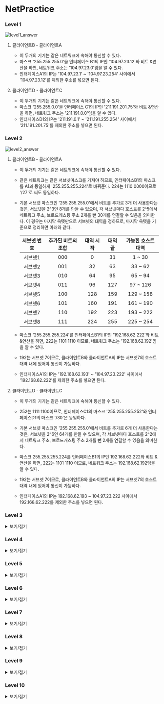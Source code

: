 # NetPractice
### Level 1
![level1_answer](https://user-images.githubusercontent.com/91377377/203239031-2dc6ecfb-471e-4b7d-84ee-951d59f22391.png)
1. 클라이언트B - 클라이언트A
    - 이 두개의 기기는 같은 네트워크에 속해야 통신할 수 있다.
    - 마스크 '255.255.255.0'을 인터페이스 B1의 IP인 '104.97.23.12'와 비트 &연산을 하면, 네트워크 주소는 '104.97.23.0'임을 알 수 있다.
    - 인터페이스A1의 IP는 '104.97.23.1' ~ '104.97.23.254' 사이에서 '104.97.23.12'를 제외한 주소를 넣으면 된다.

2. 클라이언트D - 클라이언트C
    - 이 두개의 기기는 같은 네트워크에 속해야 통신할 수 있다.
    - 마스크 '255.255.0.0'을 인터페이스 C1의 IP인 '211.191.201.75'와 비트 &연산을 하면, 네트워크 주소는 '211.191.0.0'임을 알 수 있다.
    - 인터페이스D1의 IP는 '211.191.0.1' ~ '211.191.255.254' 사이에서 '211.191.201.75'를 제외한 주소를 넣으면 된다.

### Level 2
![level2_answer](https://user-images.githubusercontent.com/91377377/203241045-bfb65c80-312c-496d-b7c7-0c1392f9844d.png)
1. 클라이언트B - 클라이언트A
    - 이 두개의 기기는 같은 네트워크에 속해야 통신할 수 있다.
    - 같은 네트워크는 같은 서브넷마스크를 가져야 하므로, 인터페이스B1의 마스크를 A1과 동일하게 '255.255.255.224'로 바꿔준다. 224는 1110 0000이므로 '/27'로 써도 동일하다.
    - 기본 서브넷 마스크인 '255.255.255.0'에서 비트를 추가로 3개 더 사용한다는 것은, 서브넷을 2^3인 8개를 만들 수 있으며, 각 서브넷마다 호스트를 2^5에서 네트워크 주소, 브로드캐스팅 주소 2개를 뺀 30개를 연결할 수 있음을 의미한다. 이 경우는 마지막 옥텟만으로 서브넷의 대역을 정하므로, 마지막 옥텟을 기준으로 정리하면 아래와 같다.
    
       | 서브넷 번호 | 추가된 비트의 조합 | 대역 시작 | 대역 끝 | 가능한 호스트 대역 |
       |:---:|:---:|:---:|:---:|:---:|  
       | 서브넷1 | 000 | 0 | 31 | 1 ~ 30 |
       | 서브넷2 | 001 | 32 | 63 | 33 ~ 62 |
       | 서브넷3 | 010 | 64 | 95 | 65 ~ 94 |
       | 서브넷4 | 011 | 96 | 127 | 97 ~ 126 |
       | 서브넷5 | 100 | 128 | 159 | 129 ~ 158 |
       | 서브넷6 | 101 | 160 | 191 | 161 ~ 190 |
       | 서브넷7 | 110 | 192 | 223 | 193 ~ 222 |
       | 서브넷8 | 111 | 224 | 255 | 225 ~ 254 |
  
    - 마스크 '255.255.255.224'를 인터페이스B1의 IP인 '192.168.62.222'와 비트 &연산을 하면, 222는 1101 1110 이므로, 네트워크 주소는 '192.168.62.192'임을 알 수 있다.
    - 192는 서브넷 7이므로, 클라이언트B와 클라이언트A의 IP는 서브넷7의 호스트 대역 내에 있어야 통신이 가능하다.
    - 인터페이스A1의 IP는 '192.168.62.193' ~ '104.97.23.222' 사이에서 '192.168.62.222'를 제외한 주소를 넣으면 된다.

2. 클라이언트D - 클라이언트C
    - 이 두개의 기기는 같은 네트워크에 속해야 통신할 수 있다.
    - 252는 1111 1100이므로, 인터페이스C1의 마스크 '255.255.255.252'와 인터페이스D1의 마스크 '/30'은 동일하다.
    - 기본 서브넷 마스크인 '255.255.255.0'에서 비트를 추가로 6개 더 사용한다는 것은, 서브넷을 2^6인 64개를 만들 수 있으며, 각 서브넷마다 호스트를 2^2에서 네트워크 주소, 브로드캐스팅 주소 2개를 뺀 2개를 연결할 수 있음을 의미한다. 
  
    - 마스크 255.255.255.224를 인터페이스B1의 IP인 192.168.62.222와 비트 &연산을 하면, 222는 1101 1110 이므로, 네트워크 주소는 192.168.62.192임을 알 수 있다.
    - 192는 서브넷 7이므로, 클라이언트B와 클라이언트A의 IP는 서브넷7의 호스트 대역 내에 있어야 통신이 가능하다.
    - 인터페이스A1의 IP는 192.168.62.193 ~ 104.97.23.222 사이에서 192.168.62.222를 제외한 주소를 넣으면 된다.
</details>

### Level 3
<details>
<summary>보기/접기</summary>


</details>

### Level 4
<details>
<summary>보기/접기</summary>


</details>

### Level 5
<details>
<summary>보기/접기</summary>


</details>

### Level 6
<details>
<summary>보기/접기</summary>


</details>

### Level 7
<details>
<summary>보기/접기</summary>


</details>

### Level 8
<details>
<summary>보기/접기</summary>


</details>

### Level 9
<details>
<summary>보기/접기</summary>


</details>

### Level 10
<details>
<summary>보기/접기</summary>


</details>
